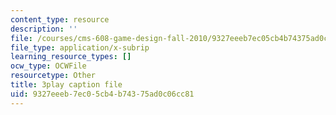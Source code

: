 ```yaml
---
content_type: resource
description: ''
file: /courses/cms-608-game-design-fall-2010/9327eeeb7ec05cb4b74375ad0c06cc81_68566.vtt
file_type: application/x-subrip
learning_resource_types: []
ocw_type: OCWFile
resourcetype: Other
title: 3play caption file
uid: 9327eeeb-7ec0-5cb4-b743-75ad0c06cc81
---
```

